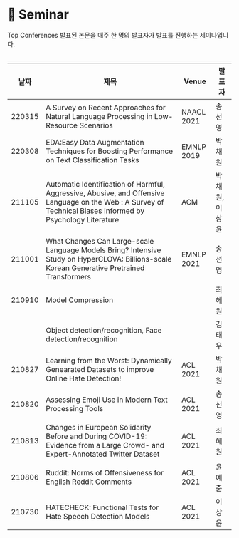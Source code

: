 📃 Seminar
===========
Top Conferences 발표된 논문을 매주 한 명의 발표자가 발표를 진행하는 세미나입니다. 
<br><br>

|날짜|제목|Venue|발표자|
|----|----|----|----|
|220315|A Survey on Recent Approaches for Natural Language Processing in Low-Resource Scenarios|NAACL 2021|송선영|
|220308|EDA:Easy Data Augmentation Techniques for Boosting Performance on Text Classification Tasks|EMNLP 2019|박채원|
|211105|Automatic Identification of Harmful, Aggressive, Abusive, and Offensive Language on the Web : A Survey of Technical Biases Informed by Psychology Literature|ACM|박채원,이상윤|
|211001|What Changes Can Large-scale Language Models Bring? Intensive Study on HyperCLOVA: Billions-scale Korean Generative Pretrained Transformers|EMNLP 2021|송선영|
|210910|Model Compression||최혜원|
|      |Object detection/recognition, Face detection/recognition||김태우|
|210827|Learning from the Worst: Dynamically Genearated Datasets to improve Online Hate Detection!|ACL 2021|박채원|
|210820|Assessing Emoji Use in Modern Text Processing Tools|ACL 2021|송선영|
|210813|Changes in European Solidarity Before and During COVID-19: Evidence from a Large Crowd- and Expert-Annotated Twitter Dataset|ACL 2021|최혜원|
|210806|Ruddit: Norms of Offensiveness for English Reddit Comments|ACL 2021|윤예준|
|210730|HATECHECK: Functional Tests for Hate Speech Detection Models|ACL 2021|이상윤|
